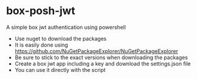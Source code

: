 # box-posh-jwt
A simple box jwt authentication using powershell

* Use nuget to download the packages
* It is easily done using https://github.com/NuGetPackageExplorer/NuGetPackageExplorer
* Be sure to stick to the exact versions when downloading the packages
* Create a box jwt app including a key and download the settings.json file
* You can use it directly with the script
